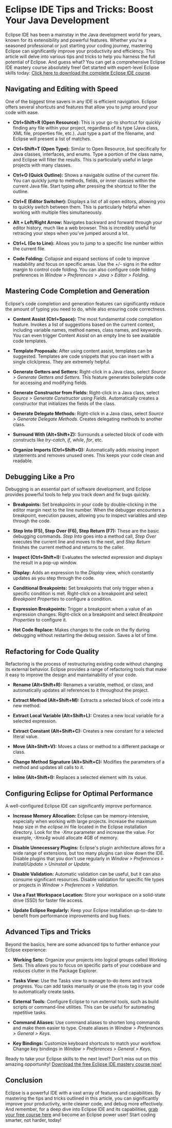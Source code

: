 # Eclipse IDE Tips and Tricks: Boost Your Java Development

Eclipse IDE has been a mainstay in the Java development world for years, known for its extensibility and powerful features. Whether you're a seasoned professional or just starting your coding journey, mastering Eclipse can significantly improve your productivity and efficiency. This article will delve into various tips and tricks to help you harness the full potential of Eclipse. And guess what? You can get a comprehensive Eclipse IDE mastery course absolutely free! Get started with expert-level Eclipse skills today: [Click here to download the complete Eclipse IDE course](https://udemywork.com/eclipse-ide-tips-and-tricks).

## Navigating and Editing with Speed

One of the biggest time savers in any IDE is efficient navigation. Eclipse offers several shortcuts and features that allow you to jump around your code with ease.

*   **Ctrl+Shift+R (Open Resource):** This is your go-to shortcut for quickly finding any file within your project, regardless of its type (Java class, XML file, properties file, etc.). Just type a part of the filename, and Eclipse will present a list of matches.

*   **Ctrl+Shift+T (Open Type):** Similar to Open Resource, but specifically for Java classes, interfaces, and enums.  Type a portion of the class name, and Eclipse will filter the results.  This is particularly useful in large projects with many classes.

*   **Ctrl+O (Quick Outline):**  Shows a navigable outline of the current file.  You can quickly jump to methods, fields, or inner classes within the current Java file. Start typing after pressing the shortcut to filter the outline.

*   **Ctrl+E (Editor Switcher):**  Displays a list of all open editors, allowing you to quickly switch between them. This is particularly helpful when working with multiple files simultaneously.

*   **Alt + Left/Right Arrow:** Navigates backward and forward through your editor history, much like a web browser.  This is incredibly useful for retracing your steps when you've jumped around a lot.

*   **Ctrl+L (Go to Line):**  Allows you to jump to a specific line number within the current file.

*   **Code Folding:** Collapse and expand sections of code to improve readability and focus on specific areas.  Use the +/- signs in the editor margin to control code folding.  You can also configure code folding preferences in *Window > Preferences > Java > Editor > Folding*.

## Mastering Code Completion and Generation

Eclipse's code completion and generation features can significantly reduce the amount of typing you need to do, while also ensuring code correctness.

*   **Content Assist (Ctrl+Space):**  The most fundamental code completion feature.  Invokes a list of suggestions based on the current context, including variable names, method names, class names, and keywords.  You can even trigger Content Assist on an empty line to see available code templates.

*   **Template Proposals:** After using content assist, templates can be suggested. Templates are code snippets that you can insert with a single click/press. They are extremely helpful.

*   **Generate Getters and Setters:**  Right-click in a Java class, select *Source > Generate Getters and Setters*. This feature generates boilerplate code for accessing and modifying fields.

*   **Generate Constructor from Fields:**  Right-click in a Java class, select *Source > Generate Constructor using Fields*.  Automatically creates a constructor that initializes the fields of the class.

*   **Generate Delegate Methods:** Right-click in a Java class, select *Source > Generate Delegate Methods*. Creates delegating methods to another class.

*   **Surround With (Alt+Shift+Z):**  Surrounds a selected block of code with constructs like *try-catch*, *if*, *while*, *for*, etc.

*   **Organize Imports (Ctrl+Shift+O):**  Automatically adds missing import statements and removes unused ones. This keeps your code clean and readable.

## Debugging Like a Pro

Debugging is an essential part of software development, and Eclipse provides powerful tools to help you track down and fix bugs quickly.

*   **Breakpoints:**  Set breakpoints in your code by double-clicking in the editor margin next to the line number.  When the debugger encounters a breakpoint, execution pauses, allowing you to inspect variables and step through the code.

*   **Step Into (F5), Step Over (F6), Step Return (F7):**  These are the basic debugging commands. *Step Into* goes into a method call, *Step Over* executes the current line and moves to the next, and *Step Return* finishes the current method and returns to the caller.

*   **Inspect (Ctrl+Shift+I):**  Evaluates the selected expression and displays the result in a pop-up window.

*   **Display:**  Adds an expression to the *Display* view, which constantly updates as you step through the code.

*   **Conditional Breakpoints:**  Set breakpoints that only trigger when a specific condition is met. Right-click on a breakpoint and select *Breakpoint Properties* to configure a condition.

*   **Expression Breakpoints:** Trigger a breakpoint when a value of an expression changes. Right-click on a breakpoint and select *Breakpoint Properties* to configure it.

*   **Hot Code Replace:** Makes changes to the code on the fly during debugging without restarting the debug session. Saves a lot of time.

## Refactoring for Code Quality

Refactoring is the process of restructuring existing code without changing its external behavior. Eclipse provides a range of refactoring tools that make it easy to improve the design and maintainability of your code.

*   **Rename (Alt+Shift+R):**  Renames a variable, method, or class, and automatically updates all references to it throughout the project.

*   **Extract Method (Alt+Shift+M):**  Extracts a selected block of code into a new method.

*   **Extract Local Variable (Alt+Shift+L):**  Creates a new local variable for a selected expression.

*   **Extract Constant (Alt+Shift+C):**  Creates a new constant for a selected literal value.

*   **Move (Alt+Shift+V):**  Moves a class or method to a different package or class.

*   **Change Method Signature (Alt+Shift+C):**  Modifies the parameters of a method and updates all calls to it.

*   **Inline (Alt+Shift+I):** Replaces a selected element with its value.

## Configuring Eclipse for Optimal Performance

A well-configured Eclipse IDE can significantly improve performance.

*   **Increase Memory Allocation:**  Eclipse can be memory-intensive, especially when working with large projects. Increase the maximum heap size in the *eclipse.ini* file located in the Eclipse installation directory.  Look for the *-Xmx* parameter and increase the value. For example, *-Xmx4g* would allocate 4GB of memory.

*   **Disable Unnecessary Plugins:**  Eclipse's plugin architecture allows for a wide range of extensions, but too many plugins can slow down the IDE. Disable plugins that you don't use regularly in *Window > Preferences > Install/Update > Uninstall or Update*.

*   **Disable Validation:**  Automatic validation can be useful, but it can also consume significant resources. Disable validation for specific file types or projects in *Window > Preferences > Validation*.

*   **Use a Fast Workspace Location:** Store your workspace on a solid-state drive (SSD) for faster file access.

*   **Update Eclipse Regularly:** Keep your Eclipse installation up-to-date to benefit from performance improvements and bug fixes.

## Advanced Tips and Tricks

Beyond the basics, here are some advanced tips to further enhance your Eclipse experience:

*   **Working Sets:** Organize your projects into logical groups called Working Sets. This allows you to focus on specific parts of your codebase and reduces clutter in the Package Explorer.

*   **Tasks View:** Use the Tasks view to manage to-do items and track progress. You can add tasks manually or use the `@todo` tag in your code to automatically create tasks.

*   **External Tools:** Configure Eclipse to run external tools, such as build scripts or command-line utilities. This can be useful for automating repetitive tasks.

*   **Command Aliases:** Use command aliases to shorten long commands and make them easier to type. Create aliases in *Window > Preferences > General > Keys*.

*   **Key Bindings:** Customize keyboard shortcuts to match your workflow. Change key bindings in *Window > Preferences > General > Keys*.

Ready to take your Eclipse skills to the next level? Don't miss out on this amazing opportunity! [Download the free Eclipse IDE mastery course now!](https://udemywork.com/eclipse-ide-tips-and-tricks)

## Conclusion

Eclipse is a powerful IDE with a vast array of features and capabilities. By mastering the tips and tricks outlined in this article, you can significantly improve your productivity, write cleaner code, and debug more effectively. And remember, for a deep dive into Eclipse IDE and its capabilities, [grab your free course here](https://udemywork.com/eclipse-ide-tips-and-tricks) and become an Eclipse power user! Start coding smarter, not harder, today!
